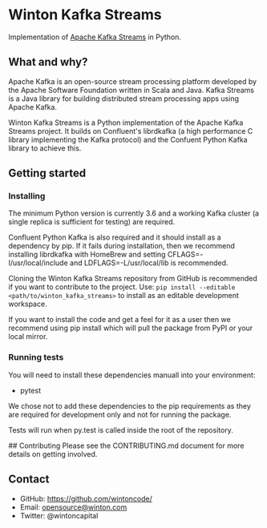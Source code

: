 # Winton Kafka Streams

Implementation of [Apache Kafka Streams](https://kafka.apache.org/documentation/streams/) in Python. 

## What and why?
Apache Kafka is an open-source stream processing platform developed
by the Apache Software Foundation written in Scala and Java. Kafka
Streams is a Java library for building distributed stream processing
apps using Apache Kafka. 

Winton Kafka Streams is a Python implementation of the Apache Kafka
Streams project. It builds on Confluent's librdkafka (a high
performance C library implementing the Kafka protocol) and the
Confuent Python Kafka library to achieve this. 

## Getting started

### Installing
The minimum Python version is currently 3.6 and a working Kafka
cluster (a single replica is sufficient for testing) are required.

Confluent Python Kafka is also required and it should install
as a dependency by pip. If it fails during installation, 
then we recommend installing librdkafka with HomeBrew and setting 
CFLAGS=-I/usr/local/include and LDFLAGS=-L/usr/local/lib is
recommended. 

Cloning the Winton Kafka Streams repository from GitHub is
recommended if you want to contribute to the project. Use: 
`pip install --editable <path/to/winton_kafka_streams>`
to install as an editable development workspace. 

If you want to install the code and get a feel for it as a user then
we recommend using pip install which will pull the package from PyPI
or your local mirror. 

### Running tests
You will need to install these dependencies manuall into your environment:
 * pytest
 
We chose not to add these dependencies to the pip requirements as they
are required for development only and not for running the package. 

Tests will run when py.test is called inside the root of the repository.

## Contributing
Please see the CONTRIBUTING.md document for more details on getting involved. 

## Contact
 - GitHub: https://github.com/wintoncode/
 - Email: opensource@winton.com
 - Twitter: @wintoncapital
